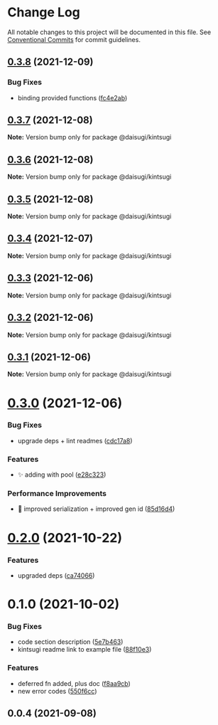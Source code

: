 # Change Log

All notable changes to this project will be documented in this file.
See [Conventional Commits](https://conventionalcommits.org) for commit guidelines.

## [0.3.8](https://github.com/daisugiland/daisugi/compare/@daisugi/kintsugi@0.3.7...@daisugi/kintsugi@0.3.8) (2021-12-09)


### Bug Fixes

* binding provided functions ([fc4e2ab](https://github.com/daisugiland/daisugi/commit/fc4e2ab405932f5ca3003df66179bfd8c862eddf))





## [0.3.7](https://github.com/daisugiland/daisugi/compare/@daisugi/kintsugi@0.3.6...@daisugi/kintsugi@0.3.7) (2021-12-08)

**Note:** Version bump only for package @daisugi/kintsugi





## [0.3.6](https://github.com/daisugiland/daisugi/compare/@daisugi/kintsugi@0.3.5...@daisugi/kintsugi@0.3.6) (2021-12-08)

**Note:** Version bump only for package @daisugi/kintsugi





## [0.3.5](https://github.com/daisugiland/daisugi/compare/@daisugi/kintsugi@0.3.4...@daisugi/kintsugi@0.3.5) (2021-12-08)

**Note:** Version bump only for package @daisugi/kintsugi





## [0.3.4](https://github.com/daisugiland/daisugi/compare/@daisugi/kintsugi@0.3.3...@daisugi/kintsugi@0.3.4) (2021-12-07)

**Note:** Version bump only for package @daisugi/kintsugi





## [0.3.3](https://github.com/daisugiland/daisugi/compare/@daisugi/kintsugi@0.3.2...@daisugi/kintsugi@0.3.3) (2021-12-06)

**Note:** Version bump only for package @daisugi/kintsugi





## [0.3.2](https://github.com/daisugiland/daisugi/compare/@daisugi/kintsugi@0.3.1...@daisugi/kintsugi@0.3.2) (2021-12-06)

**Note:** Version bump only for package @daisugi/kintsugi





## [0.3.1](https://github.com/daisugiland/daisugi/compare/@daisugi/kintsugi@0.3.0...@daisugi/kintsugi@0.3.1) (2021-12-06)

**Note:** Version bump only for package @daisugi/kintsugi





# [0.3.0](https://github.com/daisugiland/daisugi/compare/@daisugi/kintsugi@0.2.0...@daisugi/kintsugi@0.3.0) (2021-12-06)


### Bug Fixes

* upgrade deps + lint readmes ([cdc17a8](https://github.com/daisugiland/daisugi/commit/cdc17a8a7995921bf8c5ac66529ff6e54139dabb))


### Features

* :sparkles: adding with pool ([e28c323](https://github.com/daisugiland/daisugi/commit/e28c323a13540728039907c2f63c9bf02022e306))


### Performance Improvements

* :wrench: improved serialization + improved gen id ([85d16d4](https://github.com/daisugiland/daisugi/commit/85d16d4010c43b147ece472e91d4e8a31740589a))





# [0.2.0](https://github.com/daisugiland/daisugi/compare/@daisugi/kintsugi@0.1.0...@daisugi/kintsugi@0.2.0) (2021-10-22)


### Features

* upgraded deps ([ca74066](https://github.com/daisugiland/daisugi/commit/ca74066d918ba9b612975b1323e1a56d1a4c9f31))





# 0.1.0 (2021-10-02)


### Bug Fixes

* code section description ([5e7b463](https://github.com/daisugiland/daisugi/commit/5e7b4635ef50d413fdfdfc1c75c90f4c8c899a68))
* kintsugi readme link to example file ([88f10e3](https://github.com/daisugiland/daisugi/commit/88f10e3da5377b1e0dda5ea4b28f514e0ad0b26b))


### Features

* deferred fn added, plus doc ([f8aa9cb](https://github.com/daisugiland/daisugi/commit/f8aa9cb8a22553b8eeb73dba4efc43713f05466a))
* new error codes ([550f6cc](https://github.com/daisugiland/daisugi/commit/550f6ccb9cb92521e835af88c62d612755e45d3d))



## 0.0.4 (2021-09-08)
